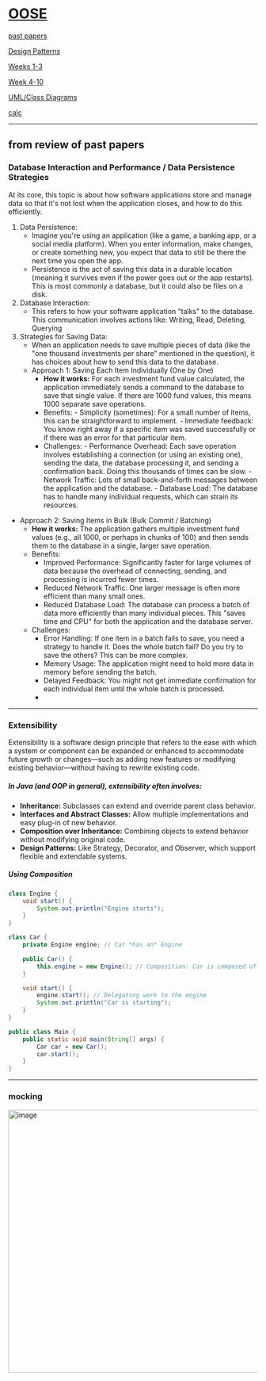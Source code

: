 # [OOSE](https://github.com/Khair9/Year-2-CompSci-Notes/tree/main)

[past papers](https://gla.sharepoint.com/sites/COMPSCI2008OOSE2023-24/Class%20Materials/Forms/AllItems.aspx?id=%2Fsites%2FCOMPSCI2008OOSE2023-24%2FClass%20Materials%2FPast%20Exams&p=true&ga=1)

[Design Patterns](https://github.com/Khair9/Year-2-CompSci-Notes/blob/main/OOSE2/Design%20Patterns.md)

[Weeks 1-3](https://github.com/Khair9/Year-2-CompSci-Notes/blob/main/OOSE2/weeks%201to3.md)

[Week 4-10](https://github.com/Hanif-K-Musaheb/Year-2-CompSci-Notes/blob/main/OOSE2/week4-6.md)

[UML/Class Diagrams](https://github.com/Hanif-K-Musaheb/Year-2-CompSci-Notes/blob/main/OOSE2/uml.md)

[calc](https://github.com/Hanif-K-Musaheb/Year-2-CompSci-Notes/blob/main/OOSE2/calc.java)

----------------------------

## from review of past papers

### Database Interaction and Performance / Data Persistence Strategies
At its core, this topic is about how software applications store and manage data so that it's not lost when the application closes, and how to do this efficiently.
1. Data Persistence:
     - Imagine you're using an application (like a game, a banking app, or a social media platform). When you enter information, make changes, or create something new, you expect that data to still be there the next time you open the app.
     - Persistence is the act of saving this data in a durable location (meaning it survives even if the power goes out or the app restarts). This is most commonly a database, but it could also be files on a disk.
2. Database Interaction:
   - This refers to how your software application "talks" to the database. This communication involves actions like: Writing, Read, Deleting, Querying
3. Strategies for Saving Data:
   - When an application needs to save multiple pieces of data (like the "one thousand investments per share" mentioned in the question), it has choices about how to send this data to the database.
   - Approach 1: Saving Each Item Individually (One by One)
       - **How it works:** For each investment fund value calculated, the application immediately sends a command to the database to save that single value. If there are 1000 fund values, this means 1000 separate save operations.
       - Benefits:
             - Simplicity (sometimes): For a small number of items, this can be straightforward to implement.
             - Immediate feedback: You know right away if a specific item was saved successfully or if there was an error for that particular item.
       - Challenges:
             - Performance Overhead: Each save operation involves establishing a connection (or using an existing one), sending the data, the database processing it, and sending a confirmation back. Doing this thousands of times can be slow.
              - Network Traffic: Lots of small back-and-forth messages between the application and the database.
             - Database Load: The database has to handle many individual requests, which can strain its resources.
  -  Approach 2: Saving Items in Bulk (Bulk Commit / Batching)
        -  **How it works:** The application gathers multiple investment fund values (e.g., all 1000, or perhaps in chunks of 100) and then sends them to the database in a single, larger save operation.
        -  Benefits:
              - Improved Performance: Significantly faster for large volumes of data because the overhead of connecting, sending, and processing is incurred fewer times.
             - Reduced Network Traffic: One larger message is often more efficient than many small ones.
             - Reduced Database Load: The database can process a batch of data more efficiently than many individual pieces. This "saves time and CPU" for both the application and the database server.   
        - Challenges:
             - Error Handling: If one item in a batch fails to save, you need a strategy to handle it. Does the whole batch fail? Do you try to save the others? This can be more complex.
             - Memory Usage: The application might need to hold more data in memory before sending the batch.
             - Delayed Feedback: You might not get immediate confirmation for each individual item until the whole batch is processed.
             -

------------------------- 
### Extensibility
Extensibility is a software design principle that refers to the ease with which a system or component can be expanded or enhanced to accommodate future growth or changes—such as adding new features or modifying existing behavior—without having to rewrite existing code.

##### In Java (and OOP in general), extensibility often involves:
 - **Inheritance:** Subclasses can extend and override parent class behavior.
 - **Interfaces and Abstract Classes:** Allow multiple implementations and easy plug-in of new behavior.
 - **Composition over Inheritance:** Combining objects to extend behavior without modifying original code.
 - **Design Patterns:** Like Strategy, Decorator, and Observer, which support flexible and extendable systems.

##### Using Composition
``` java
class Engine {
    void start() {
        System.out.println("Engine starts");
    }
}

class Car {
    private Engine engine; // Car *has an* Engine

    public Car() {
        this.engine = new Engine(); // Composition: Car is composed of Engine
    }

    void start() {
        engine.start(); // Delegating work to the engine
        System.out.println("Car is starting");
    }
}

public class Main {
    public static void main(String[] args) {
        Car car = new Car();
        car.start();
    }
}

```
-------------------
### mocking
<img width="531" alt="image" src="https://github.com/user-attachments/assets/74021584-86a2-4e9e-bea7-4bcbe9638130" />

